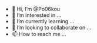 - 👋 Hi, I’m @Po06kou
- 👀 I’m interested in ...
- 🌱 I’m currently learning ...
- 💞️ I’m looking to collaborate on ...
- 📫 How to reach me ...

<!---
Po06kou/Po06kou is a ✨ special ✨ repository because its `README.md` (this file) appears on your GitHub profile.
You can click the Preview link to take a look at your changes.
--->
